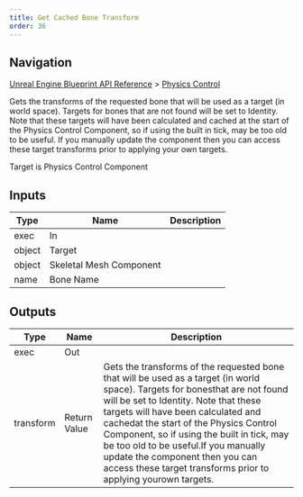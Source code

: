 ```yaml
---
title: Get Cached Bone Transform
order: 36
---
```

## Navigation

[Unreal Engine Blueprint API Reference](https://dev.epicgames.com/documentation/en-us/unreal-engine/BlueprintAPI) > [Physics Control](https://dev.epicgames.com/documentation/en-us/unreal-engine/BlueprintAPI/PhysicsControl)

Gets the transforms of the requested bone that will be used as a target (in world space). Targets for bones
that are not found will be set to Identity. Note that these targets will have been calculated and cached
at the start of the Physics Control Component, so if using the built in tick, may be too old to be useful.
If you manually update the component then you can access these target transforms prior to applying your
own targets.

Target is Physics Control Component

## Inputs

| Type | Name | Description |
| --- | --- | --- |
| exec | In |  |
| object | Target |  |
| object | Skeletal Mesh Component |  |
| name | Bone Name |  |

## Outputs

| Type | Name | Description |
| --- | --- | --- |
| exec | Out |  |
| transform | Return Value | Gets the transforms of the requested bone that will be used as a target (in world space). Targets for bonesthat are not found will be set to Identity. Note that these targets will have been calculated and cachedat the start of the Physics Control Component, so if using the built in tick, may be too old to be useful.If you manually update the component then you can access these target transforms prior to applying yourown targets. |
